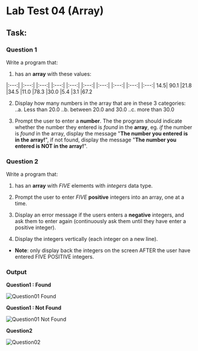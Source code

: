 # Lab Test 04 (Array)

## Task:

### Question 1
Write a program that:

1. has an **array** with these values:

|:---:| |:---:| |:---:| |:---:| |:---:| |:---:| |:---:| |:---:| |:---:| |:---:|
14.5| 90.1 |21.8 |34.5 |11.0 |78.3 |30.0 |5.4 |3.1 |67.2

2. Display how many numbers in the array that are in these 3 categories:
..a. Less than 20.0
..b. between 20.0 and 30.0
..c. more than 30.0

3. Prompt the user to enter a **number**. The the program should indicate whether the number they entered is *found* in the **array**, eg. *if* the number is *found* in the array, display the message "**The number you entered is in the array!**", if not found, display the message "**The number you entered is NOT in the array!**".

### Question 2
Write a program that:

1. has an **array** with *FIVE* elements with *integers* data type.

2. Prompt the user to enter *FIVE* **positive** integers into an array, one at a time.

3. Display an error message if the users enters a **negative** integers, and ask them to enter again (continuously ask them until they have enter a positive integer).

4. Display the integers vertically (each integer on a new line).

* **Note**: only display back the integers on the screen AFTER the user have entered FIVE POSITIVE integers.

### Output

**Question1 : Found**

![Question01  Found](https://github.com/yclim95/GuideToCPPBegineer01/blob/master/LabTest04/Question01/found.PNG)



**Question1 : Not Found**

![Question01  Not Found](https://github.com/yclim95/GuideToCPPBegineer01/blob/master/LabTest04/Question01/not_found.PNG)



**Question2**

![Question02](https://github.com/yclim95/GuideToCPPBegineer01/blob/master/LabTest04/Question02/positiveInt.PNG)
